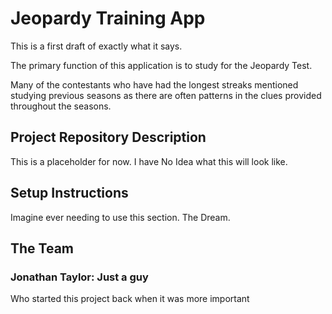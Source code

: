 
# Jeopardy Training App

This is a first draft of exactly what it says.

The primary function of this application is to study for the Jeopardy Test.

Many of the contestants who have had the longest streaks mentioned studying previous seasons as there are often patterns in the clues provided throughout the seasons.

## Project Repository Description

This is a placeholder for now. I have No Idea what this will look like.

## Setup Instructions

Imagine ever needing to use this section. The Dream.

## The Team

### Jonathan Taylor: Just a guy

Who started this project back when it was more important